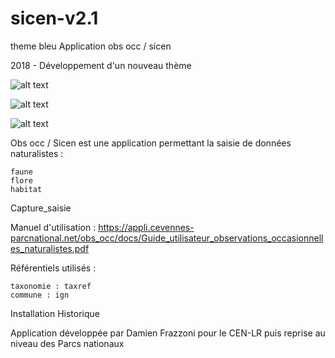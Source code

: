 # sicen-v2.1
theme bleu
Application obs occ / sicen

2018 - Développement d'un nouveau thème


![alt text](http://www.cen-aquitaine.fr/dsi/gitpictures/03sicen.jpg)



![alt text](http://www.cen-aquitaine.fr/dsi/gitpictures/02sicen.jpg)



![alt text](http://www.cen-aquitaine.fr/dsi/gitpictures/01sicen.jpg)




Obs occ / Sicen est une application permettant la saisie de données naturalistes :

    faune
    flore
    habitat

Capture_saisie

Manuel d'utilisation : https://appli.cevennes-parcnational.net/obs_occ/docs/Guide_utilisateur_observations_occasionnelles_naturalistes.pdf

Référentiels utilisés :

    taxonomie : taxref
    commune : ign

Installation
Historique

Application développée par Damien Frazzoni pour le CEN-LR puis reprise au niveau des Parcs nationaux

